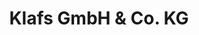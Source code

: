 ---
title: "Klafs GmbH & Co. KG"
url: /garching-bei-muenchen/klafs-gmbh-und-co-kg/
shop: Allgemein
---